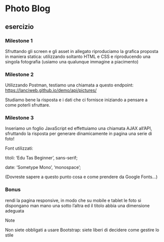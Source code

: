 # Photo Blog

## esercizio


### Milestone 1
Sfruttando gli screen e gli asset in allegato riproduciamo la grafica proposta in maniera statica: utilizzando soltanto HTML e CSS e riproducendo una singola fotografia (usiamo una qualunque immagine a piacimento)

### Milestone 2
Utilizzando Postman, testiamo una chiamata a questo endpoint:
https://lanciweb.github.io/demo/api/pictures/

Studiamo bene la risposta e i dati che ci fornisce iniziando a pensare a come poterli sfruttare.

### Milestone 3
Inseriamo un foglio JavaScript ed effettuiamo una chiamata AJAX all’API, sfruttando la risposta per generare dinamicamente in pagina una serie di foto!

Font utilizzati:

titoli:  ‘Edu Tas Beginner’, sans-serif;

date: ‘Sometype Mono’, ‘monospace’;

(Dovreste sapere a questo punto cosa e come prendere da Google Fonts…)

### Bonus
rendi la pagina responsive, in modo che su mobile e tablet le foto si dispongano man mano una sotto l’altra ed il titolo abbia una dimensione adeguata

Note

Non siete obbligati a usare Bootstrap: siete liberi di decidere come gestire lo stile